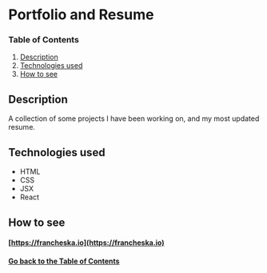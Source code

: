 # <a name="project">Portfolio and Resume</a>

### Table of Contents

1. [Description](#description)
2. [Technologies used](#technologies)
3. [How to see](#site)

## <a name="description">Description</a>

A collection of some projects I have been working on, and my most updated resume.

## <a name="technologies">Technologies used</a>

* HTML
* CSS
* JSX
* React

## <a name="site">How to see</a>

#### [https://francheska.io](https://francheska.io)

#### [Go back to the Table of Contents](#project)
